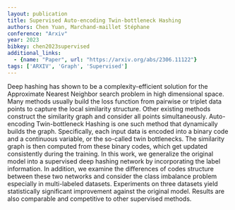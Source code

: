 ```yaml
---
layout: publication
title: Supervised Auto-encoding Twin-bottleneck Hashing
authors: Chen Yuan, Marchand-maillet Stéphane
conference: "Arxiv"
year: 2023
bibkey: chen2023supervised
additional_links:
  - {name: "Paper", url: "https://arxiv.org/abs/2306.11122"}
tags: ['ARXIV', 'Graph', 'Supervised']
---
```

Deep hashing has shown to be a complexity-efficient solution for the Approximate Nearest Neighbor search problem in high dimensional space. Many methods usually build the loss function from pairwise or triplet data points to capture the local similarity structure. Other existing methods construct the similarity graph and consider all points simultaneously. Auto-encoding Twin-bottleneck Hashing is one such method that dynamically builds the graph. Specifically, each input data is encoded into a binary code and a continuous variable, or the so-called twin bottlenecks. The similarity graph is then computed from these binary codes, which get updated consistently during the training. In this work, we generalize the original model into a supervised deep hashing network by incorporating the label information. In addition, we examine the differences of codes structure between these two networks and consider the class imbalance problem especially in multi-labeled datasets. Experiments on three datasets yield statistically significant improvement against the original model. Results are also comparable and competitive to other supervised methods.

